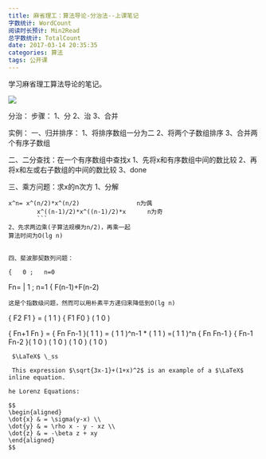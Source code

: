```yaml
---
title: 麻省理工：算法导论-分治法--上课笔记
字数统计: WordCount
阅读时长预计: Min2Read
总字数统计: TotalCount
date: 2017-03-14 20:35:35
categories: 算法
tags: 公开课
---
```


学习麻省理工算法导论的笔记。
<!--more--> 

![](http://pic.sc.chinaz.com/files/pic/pic9/201508/apic14250.jpg)



分治：
步骤：
1、分
2、治
      3、合并

实例：
一、归并排序：
1、将排序数组一分为二
2、将两个子数组排序
3、合并两个有序子数组

二、二分查找：在一个有序数组中查找x
1、先将x和有序数组中间的数比较
2、再将x和左或右子数组的中间的数比较
3、done

三、乘方问题：求x的n次方
1、分解
```
x^n= x^(n/2)*x^(n/2)                n为偶
        x^((n-1)/2)*x^((n-1)/2)*x      n为奇
        ```
2、先求两边乘(子算法规模为n/2)，再乘一起
算法时间为O(lg n)        


四、斐波那契数列问题：
```
    {   0 ;   n=0
Fn= |   1 ;   n=1
	{	F(n-1)+F(n-2)
```		
这是个指数级问题，然而可以用朴素平方递归来降低到O(lg n)
```
{ F2  F1 }  = ( 1 1 )
{ F1  F0 }    ( 1 0 )

{ Fn+1  Fn   }  = { Fn    Fn-1 }( 1 1 ) = ( 1 1 )^n-1  * ( 1 1 )  =( 1 1 )^n
{ Fn    Fn-1 }    { Fn-1  Fn-2 }( 1 0 )   ( 1 0 )        ( 1 0 )   ( 1 0 )
```
 $\LaTeX$ \_ss  

 This expression $\sqrt{3x-1}+(1+x)^2$ is an example of a $\LaTeX$ inline equation.

he Lorenz Equations:

$$
\begin{aligned}
\dot{x} & = \sigma(y-x) \\
\dot{y} & = \rho x - y - xz \\
\dot{z} & = -\beta z + xy
\end{aligned}
$$
